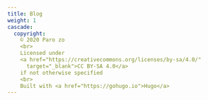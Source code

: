 ```yaml
---
title: Blog
weight: 1
cascade:
  copyright:
    © 2020 Paro zo
    <br>
    Licensed under
    <a href="https://creativecommons.org/licenses/by-sa/4.0/"
      target="_blank">CC BY-SA 4.0</a>
    if not otherwise specified
    <br>
    Built with <a href="https://gohugo.io">Hugo</a>
---
```

